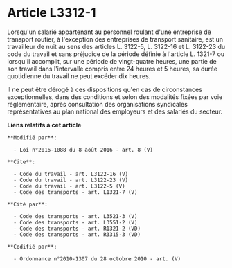 # Article L3312-1

Lorsqu'un salarié appartenant au personnel roulant d'une entreprise de transport routier, à l'exception des entreprises de
transport sanitaire, est un travailleur de nuit au sens des articles L. 3122-5, L. 3122-16 et L. 3122-23 du code du travail
et sans préjudice de la période définie à l'article L. 1321-7 ou lorsqu'il accomplit, sur une période de vingt-quatre heures,
une partie de son travail dans l'intervalle compris entre 24 heures et 5 heures, sa durée quotidienne du travail ne peut
excéder dix heures. 

Il ne peut être dérogé à ces dispositions qu'en cas de circonstances exceptionnelles, dans des conditions et selon des
modalités fixées par voie réglementaire, après consultation des organisations syndicales représentatives au plan national des
employeurs et des salariés du secteur.

**Liens relatifs à cet article**

	**Modifié par**:

	  - Loi n°2016-1088 du 8 août 2016 - art. 8 (V)

	**Cite**:

	  - Code du travail - art. L3122-16 (V)
	  - Code du travail - art. L3122-23 (V)
	  - Code du travail - art. L3122-5 (V)
	  - Code des transports - art. L1321-7 (V)

	**Cité par**:

	  - Code des transports - art. L3521-3 (V)
	  - Code des transports - art. L3551-2 (V)
	  - Code des transports - art. R1321-2 (VD)
	  - Code des transports - art. R3315-3 (VD)

	**Codifié par**:

	  - Ordonnance n°2010-1307 du 28 octobre 2010 - art. (V)
